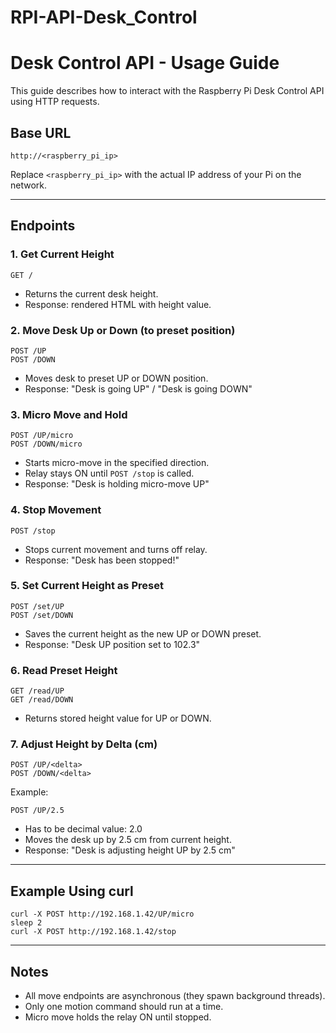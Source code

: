 # RPI-API-Desk_Control
# Desk Control API - Usage Guide

This guide describes how to interact with the Raspberry Pi Desk Control API using HTTP requests.

## Base URL

```
http://<raspberry_pi_ip>
```

Replace `<raspberry_pi_ip>` with the actual IP address of your Pi on the network.

---

## Endpoints

### 1. Get Current Height

```
GET /
```

* Returns the current desk height.
* Response: rendered HTML with height value.

### 2. Move Desk Up or Down (to preset position)

```
POST /UP
POST /DOWN
```

* Moves desk to preset UP or DOWN position.
* Response: "Desk is going UP" / "Desk is going DOWN"

### 3. Micro Move and Hold

```
POST /UP/micro
POST /DOWN/micro
```

* Starts micro-move in the specified direction.
* Relay stays ON until `POST /stop` is called.
* Response: "Desk is holding micro-move UP"

### 4. Stop Movement

```
POST /stop
```

* Stops current movement and turns off relay.
* Response: "Desk has been stopped!"

### 5. Set Current Height as Preset

```
POST /set/UP
POST /set/DOWN
```

* Saves the current height as the new UP or DOWN preset.
* Response: "Desk UP position set to 102.3"

### 6. Read Preset Height

```
GET /read/UP
GET /read/DOWN
```

* Returns stored height value for UP or DOWN.

### 7. Adjust Height by Delta (cm)

```
POST /UP/<delta>
POST /DOWN/<delta>
```

Example:

```
POST /UP/2.5
```

* Has to be decimal value: 2.0
* Moves the desk up by 2.5 cm from current height.
* Response: "Desk is adjusting height UP by 2.5 cm"

---

## Example Using curl

```
curl -X POST http://192.168.1.42/UP/micro
sleep 2
curl -X POST http://192.168.1.42/stop
```

---

## Notes

* All move endpoints are asynchronous (they spawn background threads).
* Only one motion command should run at a time.
* Micro move holds the relay ON until stopped.
